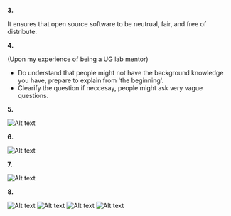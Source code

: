 **3.**

It ensures that open source software to be neutrual, fair, and free of distribute.

**4.**

(Upon my experience of being a UG lab mentor)
 - Do understand that people might not have the background knowledge you have, prepare to explain from 'the beginning'.
 - Clearify the question if neccesay, people might ask very vague questions.

**5.**

![Alt text](https://cloud.githubusercontent.com/assets/6697754/9780424/8289229c-5756-11e5-82e3-1f6a306fbfcf.jpg)

**6.**

![Alt text](https://cloud.githubusercontent.com/assets/6697754/9780425/836f4f2e-5756-11e5-80a0-2bc6e97ec94b.jpg)

**7.**

![Alt text](https://cloud.githubusercontent.com/assets/6697754/9780426/8416ee0a-5756-11e5-8397-104de9062b82.jpg)

**8.**

![Alt text](https://cloud.githubusercontent.com/assets/6697754/9755984/8b29cf1c-56a4-11e5-8ea3-0d0ae7223b1f.png)
![Alt text](https://cloud.githubusercontent.com/assets/6697754/9755986/8c3dfe96-56a4-11e5-9fa7-cb4d6a3f7bcc.png)
![Alt text](https://cloud.githubusercontent.com/assets/6697754/9755989/8e446536-56a4-11e5-98b0-6ab5ffd3ce41.png)
![Alt text](https://cloud.githubusercontent.com/assets/6697754/9755990/8fa65808-56a4-11e5-8de8-aeecbe7cb65c.png)

